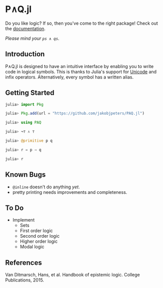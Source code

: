 
# P∧Q.jl

Do you like logic? If so, then you've come to the right package! Check out the [documentation](https://jakobjpeters.github.io/PAQ.jl/index.html).

*Please mind your ```ps ∧ qs```.*


## Introduction

P∧Q.jl is designed to have an intuitive interface by enabling you to write code in logical symbols. This is thanks to Julia's support for [Unicode](https://docs.julialang.org/en/v1/manual/unicode-input/) and infix operators. Alternatively, every symbol has a written alias.


## Getting Started

```julia
julia> import Pkg

julia> Pkg.add(url = "https://github.com/jakobjpeters/PAQ.jl")

julia> using PAQ

julia> ¬⊤ ∧ ⊤

julia> @primitive p q

julia> r = p → q

julia> r
```


## Known Bugs

- ```@inline``` doesn't do anything *yet*.
- pretty printing needs improvements and completeness.


## To Do

- Implement
    - Sets
    - First order logic
    - Second order logic
    - Higher order logic
    - Modal logic


## References

Van Ditmarsch, Hans, et al. Handbook of epistemic logic. College Publications, 2015.
